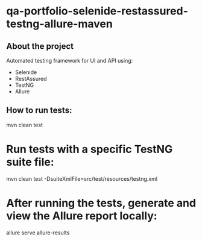 # qa-portfolio-selenide-restassured-testng-allure-maven

## About the project
Automated testing framework for UI and API using:
- Selenide
- RestAssured
- TestNG
- Allure


## How to run tests:
mvn clean test

# Run tests with a specific TestNG suite file:
mvn clean test -DsuiteXmlFile=src/test/resources/testng.xml

# After running the tests, generate and view the Allure report locally:
allure serve allure-results  

